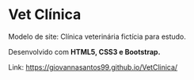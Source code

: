 ﻿# Vet Clínica
Modelo de site: Clínica veterinária fictícia para estudo.

Desenvolvido com **HTML5, CSS3 e Bootstrap.**

Link: https://giovannasantos99.github.io/VetClinica/
